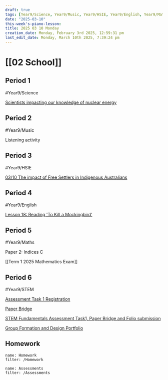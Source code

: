 ```yaml
---
draft: true
tags: [Year9/Science, Year9/Music, Year9/HSIE, Year9/English, Year9/Maths, Year9/STEM]
date: "2025-03-10"
this-week's-piano-lesson: 
title: 2025 03 10 Monday
creation_date: Monday, February 3rd 2025, 12:59:31 pm
last_edit_date: Monday, March 10th 2025, 7:39:24 pm
---
```


# [[02 School]]

## Period 1

#Year9/Science

[Scientists impacting our knowledge of nuclear energy](https://classroom.google.com/c/NzQ4ODM2MTQ5Njc5/a/NzQ4ODM2MTQ5OTYz/details)

## Period 2

#Year9/Music

Listening activity

## Period 3

#Year9/HSIE

[03/10 The impact of Free Settlers in Indigenous Australians](https://classroom.google.com/c/NzQ4ODYwNjMyODE3/a/NzU3OTcwNzU5ODE5/details)

## Period 4

#Year9/English

[Lesson 18: Reading 'To Kill a Mockingbird'](https://classroom.google.com/c/NzQyMDEwNTQ1NDIx/m/NzU3OTczOTMwNDA1/details)

## Period 5

#Year9/Maths

Paper 2: Indices C

[[Term 1 2025 Mathematics Exam]]

## Period 6

#Year9/STEM

[Assessment Task 1 Registration](https://classroom.google.com/c/NzQ5NTMwMDk1Mzk3/m/Njg5NDk0MTc4NzY5/details)

[Paper Bridge](https://classroom.google.com/c/NzQ5NTMwMDk1Mzk3/a/NzU1ODgyNDc5NDIw/details)

[STEM Fundamentals Assessment Task1, Paper Bridge and Folio submission](https://classroom.google.com/c/NzQ5NTMwMDk1Mzk3/a/NzUxNTgyOTc5NzU0/details)

[Group Formation and Design Portfolio](https://classroom.google.com/c/NzQ5NTMwMDk1Mzk3/a/NzU1NjAyNzIxMjky/details)

## Homework

```todoist
name: Homework
filter: /Homework
```

```todoist
name: Assessments
filter: /Assessments
```
